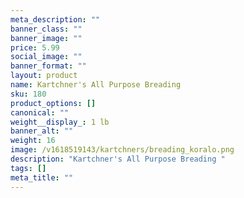 ```yaml
---
meta_description: ""
banner_class: ""
banner_image: ""
price: 5.99
social_image: ""
banner_format: ""
layout: product
name: Kartchner's All Purpose Breading
sku: 180
product_options: []
canonical: ""
weight__display_: 1 lb
banner_alt: ""
weight: 16
image: /v1618519143/kartchners/breading_koralo.png
description: "Kartchner's All Purpose Breading "
tags: []
meta_title: ""
---
```

